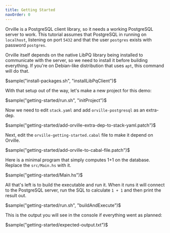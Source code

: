 ```yaml
---
title: Getting Started
navOrder: 0
---
```


Orville is a PostgreSQL client library, so it needs a working PostgreSQL server
to work. This tutorial assumes that PostgreSQL in running on `localhost`,
listening on port `5432` and that the user `postgres` exists with password
`postgres`.

Orville itself depends on the native LibPQ library being installed to
communicate with the server, so we need to install it before building
everything. If you're on Debian-like distribution that uses `apt`, this command
will do that.

$sample("install-packages.sh", "installLibPqClient")$

With that setup out of the way, let's make a new project for this demo:

$sample("getting-started/run.sh", "initProject")$

Now we need to edit `stack.yaml` and add `orville-postgresql` as an extra-dep.

$sample("getting-started/add-orville-extra-dep-to-stack-yaml.patch")$

Next, edit the `orville-getting-started.cabal` file to make it depend on
Orville.

$sample("getting-started/add-orville-to-cabal-file.patch")$

Here is a minimal program that simply computes 1+1 on the database. Replace
the `src/Main.hs` with it.

$sample("getting-started/Main.hs")$

All that's left is to build the executable and run it. When it runs it will
connect to the PostgreSQL server, run the SQL to calculate `1 + 1` and then
print the result out.

$sample("getting-started/run.sh", "buildAndExecute")$

This is the output you will see in the console if everything went as planned:

$sample("getting-started/expected-output.txt")$
